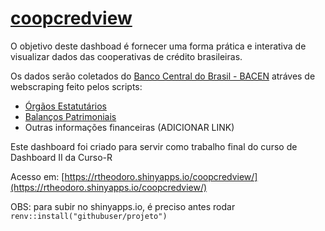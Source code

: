 
# [coopcredview](https://rtheodoro.shinyapps.io/coopcredview/)

<!-- badges: start -->
<!-- badges: end -->

O objetivo deste dashboad é fornecer uma forma prática e interativa de visualizar dados das cooperativas de crédito brasileiras.

Os dados serão coletados do [Banco Central do Brasil - BACEN](https://www.bcb.gov.br/) atráves de webscraping feito pelos scripts:

 - [Órgãos Estatutários](https://github.com/rtheodoro/orgaos-estatutarios-coop-cred-bacen)
 - [Balanços Patrimoniais](https://github.com/rtheodoro/webscraping-balancos-patrimoniais-de-coop-cred)
 - Outras informações financeiras (ADICIONAR LINK)
 
Este dashboard foi criado para servir como trabalho final do curso de Dashboard II da Curso-R


Acesso em: [https://rtheodoro.shinyapps.io/coopcredview/](https://rtheodoro.shinyapps.io/coopcredview/)


OBS: para subir no shinyapps.io, é preciso antes rodar `renv::install("githubuser/projeto")`
